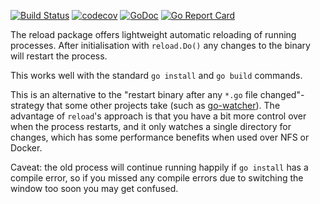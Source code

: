 [![Build Status](https://travis-ci.org/Teamwork/reload.svg?branch=master)](https://travis-ci.org/Teamwork/reload)
[![codecov](https://codecov.io/gh/Teamwork/reload/branch/master/graph/badge.svg?token=n0k8YjbQOL)](https://codecov.io/gh/Teamwork/reload)
[![GoDoc](https://godoc.org/github.com/Teamwork/reload?status.svg)](https://godoc.org/github.com/Teamwork/reload)
[![Go Report Card](https://goreportcard.com/badge/github.com/Teamwork/reload)](https://goreportcard.com/report/github.com/Teamwork/reload)

The reload package offers lightweight automatic reloading of running processes.
After initialisation with `reload.Do()` any changes to the binary will restart
the process.

This works well with the standard `go install` and `go build` commands.

This is an alternative to the "restart binary after any `*.go` file
changed"-strategy that some other projects take (such as
[go-watcher](https://github.com/canthefason/go-watcher)). The advantage of
`reload`'s approach is that you have a bit more control over when the process
restarts, and it only watches a single directory for changes, which has some
performance benefits when used over NFS or Docker.

Caveat: the old process will continue running happily if `go install` has a
compile error, so if you missed any compile errors due to switching the window
too soon you may get confused.
